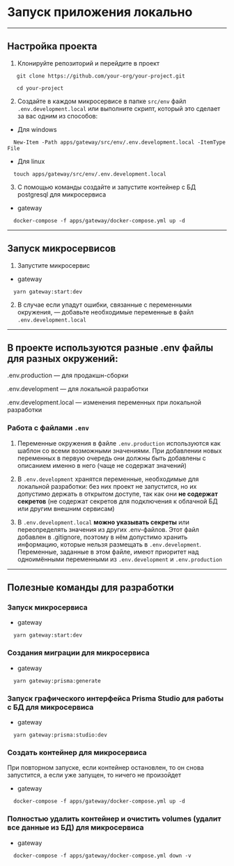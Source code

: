 # Запуск приложения локально

---

## Настройка проекта

1. Клонируйте репозиторий и перейдите в проект

```
   git clone https://github.com/your-org/your-project.git
```

```
   cd your-project
```

2. Создайте в каждом микросервисе в папке `src/env` файл `.env.development.local` или выполните скрипт, который это сделает за вас одним из способов:

- Для windows

```shell
  New-Item -Path apps/gateway/src/env/.env.development.local -ItemType File
```

- Для linux

```shell
  touch apps/gateway/src/env/.env.development.local
```

3. С помощью команды создайте и запустите контейнер с БД postgresql для микросервиса

- gateway

```shell
  docker-compose -f apps/gateway/docker-compose.yml up -d
```

---

## Запуск микросервисов

1. Запустите микросервис

- gateway

```shell
  yarn gateway:start:dev
```

2. В случае если упадут ошибки, связанные с переменными окружения, — добавьте необходимые переменные в файл `.env.development.local`

---

## В проекте используются разные .env файлы для разных окружений:

.env.production — для продакшн-сборки

.env.development — для локальной разработки

.env.development.local — изменения переменных при локальной разработки

### Работа с файлами `.env`

1. Переменные окружения в файле `.env.production` используются как шаблон со всеми возможными значениями. При добавлении
   новых переменных в первую очередь они должны быть добавлены с описанием именно в него (чаще не содержат значений)

2. В `.env.development` хранятся переменные, необходимые для локальной разработки: без них проект не запустится, но их
   допустимо держать в открытом доступе, так как они **не содержат секретов** (не содержат секретов для подключения к облачной
   БД или другим внешним сервисам)

3. В `.env.development.local` **можно указывать секреты** или переопределять значения из других .env-файлов. Этот файл
   добавлен в .gitignore, поэтому в нём допустимо хранить информацию, которые нельзя размещать в `.env.development`.
   Переменные, заданные в этом файле, имеют приоритет над одноимёнными переменными из `.env.development` и `.env.production`

---

## Полезные команды для разработки

### Запуск микросервиса

- gateway

```shell
  yarn gateway:start:dev
```

### Создания миграции для микросервиса

- gateway

```shell
  yarn gateway:prisma:generate
```

### Запуск графического интерфейса Prisma Studio для работы с БД для микросервиса

- gateway

```shell
  yarn gateway:prisma:studio:dev
```

### Создать контейнер для микросервиса

При повторном запуске, если контейнер остановлен, то он снова запустится, а если уже запущен, то ничего не произойдет

- gateway

```shell
  docker-compose -f apps/gateway/docker-compose.yml up -d
```

### Полностью удалить контейнер и очистить volumes (удалит все данные из БД) для микросервиса

- gateway

```shell
  docker-compose -f apps/gateway/docker-compose.yml down -v
```
